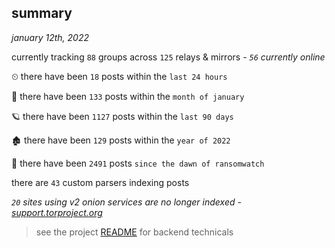 
## summary
_january 12th, 2022_

currently tracking `88` groups across `125` relays & mirrors - _`56` currently online_

⏲ there have been `18` posts within the `last 24 hours`

🦈 there have been `133` posts within the `month of january`

🪐 there have been `1127` posts within the `last 90 days`

🏚 there have been `129` posts within the `year of 2022`

🦕 there have been `2491` posts `since the dawn of ransomwatch`

there are `43` custom parsers indexing posts

_`20` sites using v2 onion services are no longer indexed - [support.torproject.org](https://support.torproject.org/onionservices/v2-deprecation/)_

> see the project [README](https://github.com/thetanz/ransomwatch#ransomwatch--) for backend technicals
